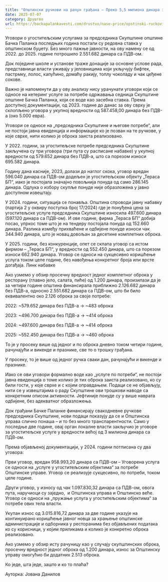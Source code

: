 ```yaml
---
title: "Општински ручкови на рачун грађана – Преко 5,5 милиона динара за оброке у четири године"
date: 2025-07-07
category: Друштво
url: https://backapalankavesti.com/drustvo/nase-price/opstinski-ruckovi-na-racun-gradjana-preko-55-miliona-dinara-za-obroke-u-cetiri-godine/
---
```


Уговори о угоститељским услугама за председника Скупштине општине Бачка Паланка последњих година постали су редовна ставка у општинском буџету. Без много пажње јавности, на ову намену се од 2022. до 2025. године потрошило 2.551.682 динара са ПДВ-ом.

Док поједине школе и установе траже донације за основне услове рада, представници власти уживају у јеловницима који укључују бифтек, пастрмку, лолос, капућино, домаћу ракију, топлу чоколаду и чак цеђене сокове.

Важно је напоменути да у ову анализу нису урачунати уговори који се односе на кетеринг услуге за потребе одржавања седница Скупштине општине Бачка Паланка, који се воде као засебна ставка. Према доступној документацији, од 2023. године до данас за ову сврху је склопљено уговора у укупној вредности од 587.458,00 динара без ПДВ-а (око 5.000 евра).

Уговори се односе на „председника Скупштине и његове потребе“, али не постоји јавна евиденција и информације ко је позван на те ручкове, у које сврхе, нити колико је оброка заиста реализовано.

У 2022. години, за угоститељске потребе председника Скупштине закључена су три уговора (три пута су расписане набавке) у укупној вредности од 579.652 динара без ПДВ-а, што са порезом износи 695.582 динара.

Годину дана касније, 2023, долази до наглог скока, уговор вредан 596.040 динара са ПДВ-ом додељен је угоститељском објекту „Тераса БП“, иако је постојала значајно повољнија понуда од само 286.145 динара. Одлука о избору скупље понуде није образложена у јавно доступном извештају.

У 2024. години, ситуација се понавља. Општина спроводи јавну набавку (партија 2 у оквиру поступка број 17/2024) где је понуђена цена за угоститељске услуге председника Скупштине износила 497.600 динара (597.120 динара са ПДВ-ом). И ове године, фирма „Тераса БП“ добија посао, упркос томе што је на тендеру постојала понуда од 152.660 динара. Разлика између прихваћене и одбијене понуде износи чак 344.940 динара, што је новац довољан за десетине комплетних оброка.

У 2025. години, без конкуренције, опет се склапа уговор са истом фирмом – „Тераса БП“, у вредности од 552.450 динара, што са порезом износи 662.940 динара. Уговор се односи на сукцесивно коришћење услуга током целе године, без навођења конкретног броја или врсте догађаја. Линк набавке

Ако узмемо у обзир просечну вредност једног комплетног оброка у ресторану (главно јело, салата, пиће) од 1.200 динара, произилази да је за четири године општина финансирала приближно 2.126.682 динара без ПДВ-а, односно 2.551.682 динара са ПДВ-ом, што би било еквивалентно око 2.126 оброка за своје потребе:

2022: ~579.652 динара без ПДВ-а → ~483 оброка

2023: ~496.700 динара без ПДВ-а → ~414 оброка

2024: ~497.600 динара без ПДВ-а → ~414 оброка

2025: ~552.450 динара без ПДВ-а → ~460 оброка

То је у просеку више од једног и по оброка дневно током четири године, рачунајући и викенде и празнике, све то о трошку грађана.

У просеку, то је више од једног ручка сваки дан, рачунајући и викенде и празнике.

Иако се ови уговори формално воде као „услуге по потреби“, не постоји јавна евиденција о томе колико је тих оброка заиста реализовано, ко су били гости, у које сврхе и с којим оправдањем. Подаци се не објављују, нити се у извештајима о раду Скупштине ови трошкови наводе са конкретним описом активности. Јефтиније понуде су у више наврата одбијене, без адекватног образложења.

Док грађани Бачке Паланке финансирају свакодневне ручкове председника Скупштине, нови подаци показују да се и Општинска управа слично понаша – и то без много транспарентности. Само у последње две године, овај орган локалне власти закључио је уговоре за угоститељске услуге у вредности већој од 3 милиона динара са ПДВ-ом.

Према објављеној документацији, у 2024. години потписана су два уговора:

Први уговор, вредан 958.993,20 динара са ПДВ-ом – Уговорена услуга се односи на „услуге у угоститељским објектима“ за потребе Општинске управе. Уговор се реализује сукцесивно, по потреби, током целе године.

Други уговор, у износу од чак 1.097.830,32 динара са ПДВ-ом, овога пута, наручиоци су заједно,  и Општинска управа и Општинско веће. Уговор се односи на „пружање услуга у угоститељским објектима“ за потребе ових тела власти.

Укупан износ од 3.015.816,72 динара за две године указује на континуирано коришћење јавног новца за храњење општинске администрације и одборника у ресторанима без објављених података ко су корисници, у којим приликама и колико је конкретно оброка реализовано.

Ако узмемо у обзир исту рачуницу као у случају скупштинских оброка, просечну вредност једног оброка од 1.200 динара, износ за Општинску управу омогућио би додатних 2.513 оброка.

Ко једе, шта једе, зашто и ко то плаћа?

Ауторка: Јована Данилов

